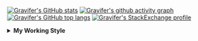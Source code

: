 <!--
**Gravifer/Gravifer** is a ✨ _special_ ✨ repository because its `README.md` (this file) appears on your GitHub profile.

Here are some ideas to get you started:

- 🔭 I’m currently working on ...
- 🌱 I’m currently learning ...
- 👯 I’m looking to collaborate on ...
- 🤔 I’m looking for help with ...
- 💬 Ask me about ...
- 📫 How to reach me: ...
- 😄 Pronouns: ...
- ⚡ Fun fact: ...
-->

<!-- ![Metrics](https://github.com/my-github-user/my-github-user/blob/main/github-metrics.svg) -->

<!-- [![Gravifer's GitHub Streak](https://github-readme-streak-stats.herokuapp.com/?user=Gravifer&theme=default&background=ffffff0a&border=00000000&stroke=80808080&currStreakNum=808080&sideNums=808080&sideLabels=808080&dates=808080)](https://github.com/DenverCoder1/github-readme-streak-stats) -->
<!-- [![Contribution Stats](https://github-contribution-stats.vercel.app/api/?username=Gravifer)](https://github.com/LordDashMe/github-contribution-stats/)  -->
[![Gravifer's GitHub stats](https://github-readme-stats.vercel.app/api?username=Gravifer&theme=default&bg_color=ffffff0a&text_color=808080&hide_border=true&show_icons=true&count_private=true)](https://github.com/anuraghazra/github-readme-stats)
[![Gravifer's github activity graph](https://activity-graph.herokuapp.com/graph?username=Gravifer&bg_color=ffffff0a&color=3080ed&line=5094f0&point=4d72f2&hide_border=true)](https://github.com/ashutosh00710/github-readme-activity-graph)
[![Gravifer's GitHub top langs](https://github-readme-stats.vercel.app/api/top-langs/?username=Gravifer&theme=default&bg_color=ffffff0a&text_color=808080&hide_border=true&show_icons=true&count_private=true&layout=compact)](https://github.com/anuraghazra/github-readme-stats)
[![Gravifer's StackExchange profile](https://stackexchange.com/users/flair/18316138.png?theme=clean)](https://mathematica.stackexchange.com/users/72025)
<!-- [![Visitors](https://visitor-badge.glitch.me/badge?page_id=Gravifer.Gravifer)](https://github.com/Gravifer/) -->

<details>
  <summary>
    <strong>My Working Style</strong><!--<a href="https://wakatime.com/badge/github/Gravifer/Gravifer"><img src="https://wakatime.com/badge/github/Gravifer/Gravifer.svg" alt="time tracker"></a>-->
  </summary>

[![time tracker](https://wakatime.com/badge/github/Gravifer/Gravifer.svg)](https://wakatime.com/badge/github/Gravifer/Gravifer)
<!--START_SECTION:waka-->
![Profile Views](http://img.shields.io/badge/Profile%20Views-13-blue)

![Lines of code](https://img.shields.io/badge/From%20Hello%20World%20I%27ve%20Written-852782%20lines%20of%20code-blue)

**I'm an Early 🐤** 

```text
🌞 Morning    29 commits     ████░░░░░░░░░░░░░░░░░░░░░   16.2% 
🌆 Daytime    84 commits     ███████████░░░░░░░░░░░░░░   46.93% 
🌃 Evening    47 commits     ██████░░░░░░░░░░░░░░░░░░░   26.26% 
🌙 Night      19 commits     ██░░░░░░░░░░░░░░░░░░░░░░░   10.61%

```


📊 **This Week I Spent My Time On** 

```text
💬 Programming Languages: 
Browsing                 13 hrs 40 mins      ██████████████░░░░░░░░░░░   58.33% 
Julia                    3 hrs 58 mins       ████░░░░░░░░░░░░░░░░░░░░░   16.93% 
Markdown                 3 hrs 18 mins       ███░░░░░░░░░░░░░░░░░░░░░░   14.11% 
Other                    1 hr 35 mins        █░░░░░░░░░░░░░░░░░░░░░░░░   6.81% 
Git Config               21 mins             ░░░░░░░░░░░░░░░░░░░░░░░░░   1.55%

🔥 Editors: 
Browser                  13 hrs 40 mins      ██████████████░░░░░░░░░░░   58.35% 
VS Code                  8 hrs 12 mins       ████████░░░░░░░░░░░░░░░░░   35.02% 
Word                     1 hr 23 mins        █░░░░░░░░░░░░░░░░░░░░░░░░   5.94% 
Powerpoint               9 mins              ░░░░░░░░░░░░░░░░░░░░░░░░░   0.69%

🐱‍💻 Projects: 
CFD2021-G4-Projects      17 hrs 11 mins      ██████████████████░░░░░░░   73.3% 
queue-sdp                2 hrs 19 mins       ██░░░░░░░░░░░░░░░░░░░░░░░   9.88% 
wakatime-config          1 hr 48 mins        ██░░░░░░░░░░░░░░░░░░░░░░░   7.73% 
Unknown Project          1 hr 25 mins        █░░░░░░░░░░░░░░░░░░░░░░░░   6.1% 
CFD_Julia                34 mins             ░░░░░░░░░░░░░░░░░░░░░░░░░   2.45%

💻 Operating System: 
Windows                  23 hrs 26 mins      █████████████████████████   100.0%

```

**I Mostly Code in Mathematica** 

```text
Mathematica              7 repos             ████████████░░░░░░░░░░░░░   50.0% 
TeX                      2 repos             ███░░░░░░░░░░░░░░░░░░░░░░   14.29% 
MATLAB                   2 repos             ███░░░░░░░░░░░░░░░░░░░░░░   14.29% 
Assembly                 1 repo              █░░░░░░░░░░░░░░░░░░░░░░░░   7.14% 
Python                   1 repo              █░░░░░░░░░░░░░░░░░░░░░░░░   7.14%

```



<!--END_SECTION:waka-->
</details>
